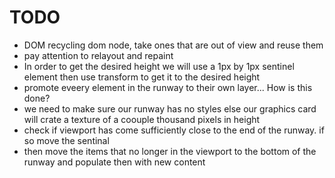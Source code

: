 
# TODO

- DOM recycling dom node, take ones that are out of view and reuse them
- pay attention to relayout and repaint
- In order to get the desired height we will use a 1px by 1px sentinel element
  then use transform to get it to the desired height
- promote eveery element in the runway to their own layer... How is this done?
- we need to make sure our runway has no styles else our graphics card will crate a texture of a coouple 
  thousand pixels in height
- check if viewport has come sufficiently close to the end of the runway. if so move the sentinal
- then move the items that no longer in the viewport to the bottom of the runway and populate then with new content